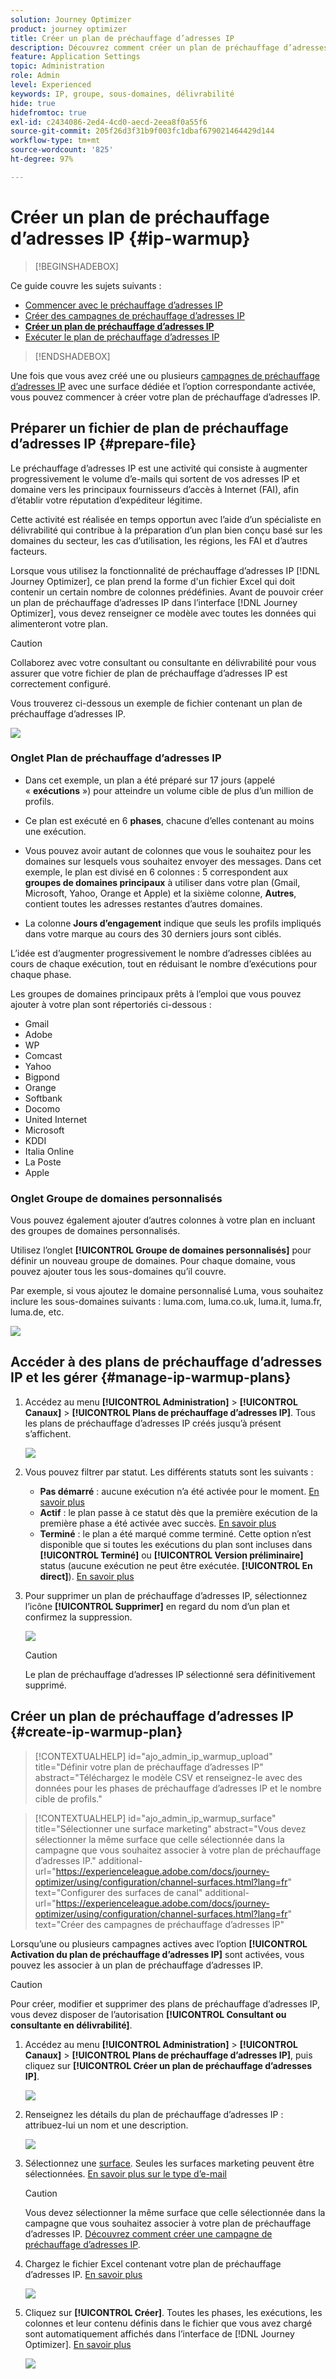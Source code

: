 ```yaml
---
solution: Journey Optimizer
product: journey optimizer
title: Créer un plan de préchauffage d’adresses IP
description: Découvrez comment créer un plan de préchauffage d’adresses IP dans Journey Optimizer.
feature: Application Settings
topic: Administration
role: Admin
level: Experienced
keywords: IP, groupe, sous-domaines, délivrabilité
hide: true
hidefromtoc: true
exl-id: c2434086-2ed4-4cd0-aecd-2eea8f0a55f6
source-git-commit: 205f26d3f31b9f003fc1dbaf679021464429d144
workflow-type: tm+mt
source-wordcount: '825'
ht-degree: 97%

---
```


# Créer un plan de préchauffage d’adresses IP {#ip-warmup}

>[!BEGINSHADEBOX]

Ce guide couvre les sujets suivants :

* [Commencer avec le préchauffage d’adresses IP](ip-warmup-gs.md)
* [Créer des campagnes de préchauffage d’adresses IP](ip-warmup-campaign.md)
* **[Créer un plan de préchauffage d’adresses IP](ip-warmup-plan.md)**
* [Exécuter le plan de préchauffage d’adresses IP](ip-warmup-execution.md)

>[!ENDSHADEBOX]

Une fois que vous avez créé une ou plusieurs [campagnes de préchauffage d’adresses IP](ip-warmup-campaign.md) avec une surface dédiée et l’option correspondante activée, vous pouvez commencer à créer votre plan de préchauffage d’adresses IP.

## Préparer un fichier de plan de préchauffage d’adresses IP {#prepare-file}

Le préchauffage d’adresses IP est une activité qui consiste à augmenter progressivement le volume d’e-mails qui sortent de vos adresses IP et domaine vers les principaux fournisseurs d’accès à Internet (FAI), afin d’établir votre réputation d’expéditeur légitime.

Cette activité est réalisée en temps opportun avec l’aide d’un spécialiste en délivrabilité qui contribue à la préparation d’un plan bien conçu basé sur les domaines du secteur, les cas d’utilisation, les régions, les FAI et d’autres facteurs.

Lorsque vous utilisez la fonctionnalité de préchauffage d’adresses IP [!DNL Journey Optimizer], ce plan prend la forme d&#39;un fichier Excel qui doit contenir un certain nombre de colonnes prédéfinies. Avant de pouvoir créer un plan de préchauffage d’adresses IP dans l’interface [!DNL Journey Optimizer], vous devez renseigner ce modèle avec toutes les données qui alimenteront votre plan.

>[!CAUTION]
>
>Collaborez avec votre consultant ou consultante en délivrabilité pour vous assurer que votre fichier de plan de préchauffage d’adresses IP est correctement configuré.

Vous trouverez ci-dessous un exemple de fichier contenant un plan de préchauffage d’adresses IP.

![](assets/ip-warmup-sample-file.png)

### Onglet Plan de préchauffage d’adresses IP

* Dans cet exemple, un plan a été préparé sur 17 jours (appelé « **exécutions** ») pour atteindre un volume cible de plus d’un million de profils.

* Ce plan est exécuté en 6 **phases**, chacune d’elles contenant au moins une exécution.

* Vous pouvez avoir autant de colonnes que vous le souhaitez pour les domaines sur lesquels vous souhaitez envoyer des messages. Dans cet exemple, le plan est divisé en 6 colonnes : 5 correspondent aux **groupes de domaines principaux** à utiliser dans votre plan (Gmail, Microsoft, Yahoo, Orange et Apple) et la sixième colonne, **Autres**, contient toutes les adresses restantes d’autres domaines.
* La colonne **Jours d’engagement** indique que seuls les profils impliqués dans votre marque au cours des 30 derniers jours sont ciblés.

L’idée est d’augmenter progressivement le nombre d’adresses ciblées au cours de chaque exécution, tout en réduisant le nombre d’exécutions pour chaque phase.

Les groupes de domaines principaux prêts à l’emploi que vous pouvez ajouter à votre plan sont répertoriés ci-dessous :

* Gmail
* Adobe
* WP
* Comcast
* Yahoo
* Bigpond
* Orange
* Softbank
* Docomo
* United Internet
* Microsoft
* KDDI
* Italia Online
* La Poste
* Apple

### Onglet Groupe de domaines personnalisés

Vous pouvez également ajouter d’autres colonnes à votre plan en incluant des groupes de domaines personnalisés.

Utilisez l’onglet **[!UICONTROL Groupe de domaines personnalisés]** pour définir un nouveau groupe de domaines. Pour chaque domaine, vous pouvez ajouter tous les sous-domaines qu’il couvre.<!--TBC-->

Par exemple, si vous ajoutez le domaine personnalisé Luma, vous souhaitez inclure les sous-domaines suivants : luma.com, luma.co.uk, luma.it, luma.fr, luma.de, etc.

![](assets/ip-warmup-sample-file-custom.png)

## Accéder à des plans de préchauffage d’adresses IP et les gérer {#manage-ip-warmup-plans}

1. Accédez au menu **[!UICONTROL Administration]** > **[!UICONTROL Canaux]** > **[!UICONTROL Plans de préchauffage d’adresses IP]**. Tous les plans de préchauffage d’adresses IP créés jusqu’à présent s’affichent.

   ![](assets/ip-warmup-filter-list.png)

1. Vous pouvez filtrer par statut. Les différents statuts sont les suivants :

   * **Pas démarré** : aucune exécution n’a été activée pour le moment. [En savoir plus](ip-warmup-execution.md#define-runs)
   * **Actif** : le plan passe à ce statut dès que la première exécution de la première phase a été activée avec succès. [En savoir plus](ip-warmup-execution.md#define-runs)
   * **Terminé** : le plan a été marqué comme terminé. Cette option n’est disponible que si toutes les exécutions du plan sont incluses dans **[!UICONTROL Terminé]** ou **[!UICONTROL Version préliminaire]** status (aucune exécution ne peut être exécutée. **[!UICONTROL En direct]**). [En savoir plus](ip-warmup-execution.md#mark-as-completed)
     <!--* **Paused**: to check (user action)-->

1. Pour supprimer un plan de préchauffage d’adresses IP, sélectionnez l’icône **[!UICONTROL Supprimer]** en regard du nom d’un plan et confirmez la suppression.

   ![](assets/ip-warmup-delete-plan.png)

   >[!CAUTION]
   >
   >Le plan de préchauffage d’adresses IP sélectionné sera définitivement supprimé.

## Créer un plan de préchauffage d’adresses IP {#create-ip-warmup-plan}

>[!CONTEXTUALHELP]
>id="ajo_admin_ip_warmup_upload"
>title="Définir votre plan de préchauffage d’adresses IP"
>abstract="Téléchargez le modèle CSV et renseignez-le avec des données pour les phases de préchauffage d’adresses IP et le nombre cible de profils."

>[!CONTEXTUALHELP]
>id="ajo_admin_ip_warmup_surface"
>title="Sélectionner une surface marketing"
>abstract="Vous devez sélectionner la même surface que celle sélectionnée dans la campagne que vous souhaitez associer à votre plan de préchauffage d’adresses IP."
>additional-url="https://experienceleague.adobe.com/docs/journey-optimizer/using/configuration/channel-surfaces.html?lang=fr" text="Configurer des surfaces de canal"
>additional-url="https://experienceleague.adobe.com/docs/journey-optimizer/using/configuration/channel-surfaces.html?lang=fr" text="Créer des campagnes de préchauffage d’adresses IP"

Lorsqu’une ou plusieurs campagnes actives avec l’option **[!UICONTROL Activation du plan de préchauffage d’adresses IP]** sont activées, vous pouvez les associer à un plan de préchauffage d’adresses IP.

>[!CAUTION]
>
>Pour créer, modifier et supprimer des plans de préchauffage d’adresses IP, vous devez disposer de l’autorisation **[!UICONTROL Consultant ou consultante en délivrabilité]**. <!--Learn more on managing [!DNL Journey Optimizer] users' access rights in [this section](../administration/permissions-overview.md).-->

1. Accédez au menu **[!UICONTROL Administration]** > **[!UICONTROL Canaux]** > **[!UICONTROL Plans de préchauffage d’adresses IP]**, puis cliquez sur **[!UICONTROL Créer un plan de préchauffage d’adresses IP]**.

   ![](assets/ip-warmup-create-plan.png)

1. Renseignez les détails du plan de préchauffage d’adresses IP : attribuez-lui un nom et une description.

   ![](assets/ip-warmup-plan-details.png)

1. Sélectionnez une [surface](channel-surfaces.md). Seules les surfaces marketing peuvent être sélectionnées. [En savoir plus sur le type d’e-mail](../email/email-settings.md#email-type)

   >[!CAUTION]
   >
   >Vous devez sélectionner la même surface que celle sélectionnée dans la campagne que vous souhaitez associer à votre plan de préchauffage d’adresses IP. [Découvrez comment créer une campagne de préchauffage d’adresses IP](ip-warmup-campaign.md).

1. Chargez le fichier Excel contenant votre plan de préchauffage d’adresses IP. [En savoir plus](#prepare-file)

   <!--
    You can also download the Excel template from the [!DNL Journey Optimizer] user interface and upload it after filling it with the IP warmup details.-->

   ![](assets/ip-warmup-upload-success.png)

1. Cliquez sur **[!UICONTROL Créer]**. Toutes les phases, les exécutions, les colonnes et leur contenu définis dans le fichier que vous avez chargé sont automatiquement affichés dans l’interface de [!DNL Journey Optimizer]. [En savoir plus](ip-warmup-execution.md)

   ![](assets/ip-warmup-plan-uploaded.png)
